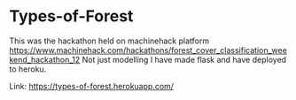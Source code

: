 # Types-of-Forest

This was the hackathon held on machinehack platform https://www.machinehack.com/hackathons/forest_cover_classification_weekend_hackathon_12
Not just modelling I have made flask and have deployed to heroku.

Link: https://types-of-forest.herokuapp.com/
